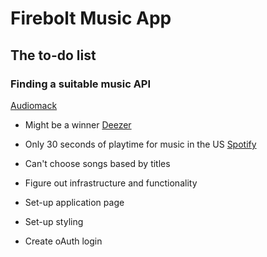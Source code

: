 # Firebolt Music App

## The to-do list

### Finding a suitable music API
[Audiomack](https://audiomack.com/)
- Might be a winner
[Deezer](https://www.deezer.com/us/)
- Only 30 seconds of playtime for music in the US
[Spotify](https://www.spotify.com/us/)
- Can't choose songs based by titles



- Figure out infrastructure and functionality
- Set-up application page
- Set-up styling
- Create oAuth login


